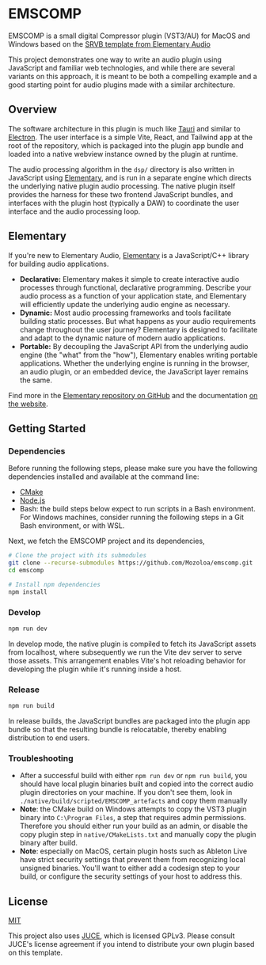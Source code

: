 # EMSCOMP

EMSCOMP is a small digital Compressor plugin (VST3/AU) for MacOS and Windows based on the [SRVB template from Elementary Audio](https://github.com/elemaudio/srvb)

This project demonstrates one way to write an audio plugin using JavaScript and
familiar web technologies, and while there are several variants on this approach,
it is meant to be both a compelling example and a good starting point for audio
plugins made with a similar architecture.

## Overview

The software architecture in this plugin is much like [Tauri](https://tauri.app/) and similar to
[Electron](https://www.electronjs.org/). The user interface is a simple Vite, React, and Tailwind app
at the root of the repository, which is packaged into the plugin app bundle and loaded into a native
webview instance owned by the plugin at runtime.

The audio processing algorithm in the `dsp/` directory is also written in
JavaScript using [Elementary](https://elementary.audio), and is run in a separate
engine which directs the underlying native plugin audio processing. The native
plugin itself provides the harness for these two frontend JavaScript bundles,
and interfaces with the plugin host (typically a DAW) to coordinate the user
interface and the audio processing loop.

## Elementary

If you're new to Elementary Audio, [Elementary](https://elementary.audio) is a JavaScript/C++ library for building audio applications.

* **Declarative:** Elementary makes it simple to create interactive audio processes through functional, declarative programming. Describe your audio process as a function of your application state, and Elementary will efficiently update the underlying audio engine as necessary.
* **Dynamic:** Most audio processing frameworks and tools facilitate building static processes. But what happens as your audio requirements change throughout the user journey? Elementary is designed to facilitate and adapt to the dynamic nature of modern audio applications.
* **Portable:** By decoupling the JavaScript API from the underlying audio engine (the "what" from the "how"), Elementary enables writing portable applications. Whether the underlying engine is running in the browser, an audio plugin, or an embedded device, the JavaScript layer remains the same.

Find more in the [Elementary repository on GitHub](https://github.com/elemaudio/elementary) and the documentation [on the website](https://elementary.audio/).

## Getting Started

### Dependencies

Before running the following steps, please make sure you have the following dependencies installed and
available at the command line:

* [CMake](https://cmake.org/)
* [Node.js](https://nodejs.org/en)
* Bash: the build steps below expect to run scripts in a Bash environment. For Windows machines, consider running the following steps in a Git Bash environment, or with WSL.

Next, we fetch the EMSCOMP project and its dependencies,

```bash
# Clone the project with its submodules
git clone --recurse-submodules https://github.com/Mozoloa/emscomp.git
cd emscomp

# Install npm dependencies
npm install
```

### Develop
```bash
npm run dev
```

In develop mode, the native plugin is compiled to fetch its JavaScript assets from localhost, where subsequently we
run the Vite dev server to serve those assets. This arrangement enables Vite's hot reloading behavior for developing
the plugin while it's running inside a host.

### Release
```bash
npm run build
```

In release builds, the JavaScript bundles are packaged into the plugin app bundle so that the resulting bundle
is relocatable, thereby enabling distribution to end users.

### Troubleshooting

* After a successful build with either `npm run dev` or `npm run build`, you
  should have local plugin binaries built and copied into the correct
  audio plugin directories on your machine. If you don't see them, look in
  `./native/build/scripted/EMSCOMP_artefacts` and copy them manually
* **Note**: the CMake build on Windows attempts to copy the VST3 plugin binary
  into `C:\Program Files`, a step that requires admin permissions. Therefore
  you should either run your build as an admin, or disable the copy plugin step
  in `native/CMakeLists.txt` and manually copy the plugin binary after build.
* **Note**: especially on MacOS, certain plugin hosts such as Ableton Live have
  strict security settings that prevent them from recognizing local unsigned
  binaries. You'll want to either add a codesign step to your build, or
  configure the security settings of your host to address this.

## License

[MIT](./LICENSE.md)

This project also uses [JUCE](https://juce.com/), which is licensed GPLv3. Please consult JUCE's license
agreement if you intend to distribute your own plugin based on this template.
